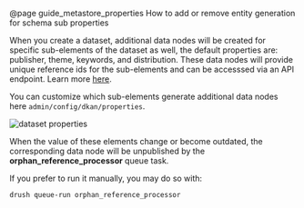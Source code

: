 @page guide_metastore_properties How to add or remove entity generation for schema sub properties

When you create a dataset, additional data nodes will be created for specific sub-elements of the dataset as well, the default properties are: publisher, theme, keywords, and distribution. These data nodes will provide unique reference ids for the sub-elements and can be accesssed via an API endpoint. Learn more [here](https://demo.getdkan.org/api).

You can customize which sub-elements generate additional data nodes here `admin/config/dkan/properties`.

![dataset properties](https://dkan-documentation-files.s3.us-east-2.amazonaws.com/dkan2/dataset-properties.png)

When the value of these elements change or become outdated, the corresponding data node will be unpublished by the **orphan_reference_processor** queue task.

If you prefer to run it manually, you may do so with:

    drush queue-run orphan_reference_processor
